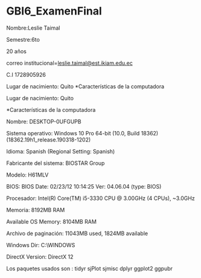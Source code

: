 # GBI6_ExamenFinal
Nombre:Leslie Taimal

Semestre:6to

20 años

correo institucional=leslie.taimal@est.ikiam.edu.ec

C.I 1728905926

Lugar de nacimiento: Quito
*Características de la computadora

Lugar de nacimiento: Quito

*Características de la computadora

Nombre: DESKTOP-0UFGUPB

Sistema operativo: Windows 10 Pro 64-bit (10.0, Build 18362) (18362.19h1_release.190318-1202)

Idioma: Spanish (Regional Setting: Spanish)

Fabricante del sistema: BIOSTAR Group

Modelo: H61MLV

BIOS: BIOS Date: 02/23/12 10:14:25 Ver: 04.06.04 (type: BIOS)

Procesador: Intel(R) Core(TM) i5-3330 CPU @ 3.00GHz (4 CPUs), ~3.0GHz

Memoria: 8192MB RAM

Available OS Memory: 8104MB RAM

Archivo de paginación: 11043MB used, 1824MB available

Windows Dir: C:\WINDOWS

DirectX Version: DirectX 12

Los paquetes usados son :
 tidyr
 sjPlot
 sjmisc
 dplyr
 ggplot2
 ggpubr
 
